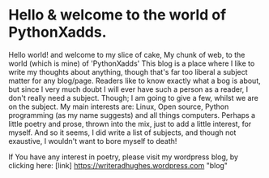 
  
  <!Doctype html>

# Hello & welcome to the world of PythonXadds.

<p> 

Hello world! and welcome to my slice of cake, My chunk of web, to the world (which is mine) of 'PythonXadds' This blog is a place where I like to write my thoughts about anything, though that's far too liberal a subject matter for any blog/page. Readers like to know exactly what a bog is about, but since I very much doubt I will ever have such a person as a reader, I don't really need a subject. Though; I am going to give a few, whilst we are on the subject. My main interests are: Linux, Open source, Python programming (as my name suggests) and all things computers. Perhaps a little poetry and prose, thrown into the mix, just to add a little interest, for myself. And so it seems, I did write a list of subjects, and though not exaustive, I wouldn't want to bore myself to death! </p>

If You have any interest in poetry, please visit my wordpress blog, by clicking here: [link] https://writeradhughes.wordpress.com "blog"


  
 




